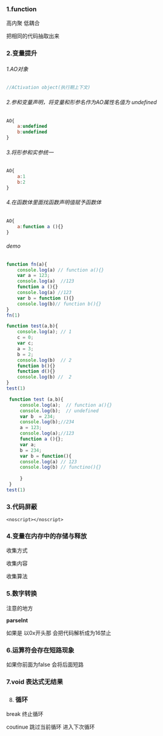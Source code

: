 ### 1.function

高内聚  低耦合

把相同的代码抽取出来

### 2.变量提升

###### 1.AO对象

```js
//ACtivation object(执行期上下文)
```

###### 2.参和变量声明，将变量和形参名作为AO属性名值为 undefined

```js
AO{
	a:undefined
    b:undefined
}
```

###### 3.将形参和实参统一

```js
AO{
	a:1
    b:2
}
```



###### 4.在函数体里面找函数声明值赋予函数体

```js
AO{
    a:function a (){}
}
```



###### demo

```js
function fn(a){
    console.log(a) // function a(){}    
    var a = 123;
    console.log(a)  //123      
    function a (){}
    console.log(a) //123       
    var b = function (){}
    console.log(b)// function b(){}  
} 
fn(1)
```

```js
function test(a,b){
    console.log(a); // 1  
    c = 0;
    var c;
    a = 3;
    b = 2;
    console.log(b)  // 2
    function b(){}
    function d(){}
    console.log(b) //  2
}
test(1)
```

```js
 function test (a,b){
     console.log(a);  // function a(){}
     console.log(b);  // undefined
     var b  = 234;
     console.log(b);//234
     a = 123;
     console.log(a);//123
     function a (){}; 
     var a;
     b = 234;
     var b = function(){
     console.log(a) // 123
     console.log(b) // functino(){}
         
     }
 }
test(1)
```

### 3.代码屏蔽

```
<noscript></noscript>
```



### 4.变量在内存中的存储与释放

收集方式

收集内容

收集算法







### 5.数字转换

注意的地方  

**parseInt**   

如果是 以0x开头那  会把代码解析成为16禁止





### 6.运算符会存在短路现象

如果你前面为false  会将后面短路



### 7.void 表达式无结果



8. ### 循环

break  终止循环

coutinue  跳过当前循环 进入下次循环























